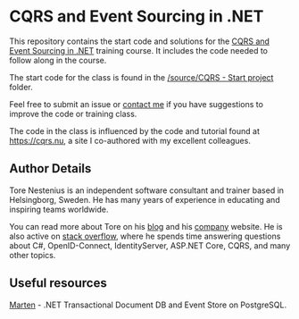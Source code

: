 # CQRS and Event Sourcing in .NET
This repository contains the start code and solutions for the <a href="https://learning.oreilly.com/live-events/cqrs-and-event-sourcing-in-net/0636920080710/0636920080709/" target="_blank">CQRS and Event Sourcing in .NET</a> training course. It includes the code needed to follow along in the course.   

The start code for the class is found in the <a href="https://github.com/tndataab/cqrs-and-event-sourcing-in-dotnet/tree/main/source/CQRS%20-%20Start%20project" target="_blank">/source/CQRS - Start project</a> folder.

Feel free to submit an issue or <a href="https://tn-data.se/contact/" target="_blank">contact me</a> if you have suggestions to improve the code or training class.

The code in the class is influenced by the code and tutorial found at <a href="https://cqrs.nu" target="_blank">https://cqrs.nu</a>, a site I co-authored with my excellent colleagues. 

## Author Details

Tore Nestenius is an independent software consultant and trainer based in Helsingborg, Sweden. He has many years of experience in educating and inspiring teams worldwide.


You can read more about Tore on his [blog](https://nestenius.se/) and his  [company](https://tn-data.se/) website. He is also active on [stack overflow](https://stackoverflow.com/users/68490/tore-nestenius), where he spends time answering questions about C#, OpenID-Connect, IdentityServer, ASP.NET Core, CQRS, and many other topics.

## Useful resources

[Marten](https://martendb.io/) - .NET Transactional Document DB and Event Store on PostgreSQL.
